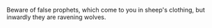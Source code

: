Beware of false prophets, which come to you in sheep's clothing, but inwardly they are ravening wolves.
